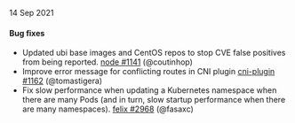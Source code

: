14 Sep 2021

#### Bug fixes
 - Updated ubi base images and CentOS repos to stop CVE false positives from being reported. [node #1141](https://github.com/projectcalico/node/pull/1141) (@coutinhop)
 - Improve error message for conflicting routes in CNI plugin [cni-plugin #1162](https://github.com/projectcalico/cni-plugin/pull/1162) (@tomastigera)
 - Fix slow performance when updating a Kubernetes namespace when there are many Pods (and in turn, slow startup performance when there are many namespaces). [felix #2968](https://github.com/projectcalico/felix/pull/2968) (@fasaxc)
